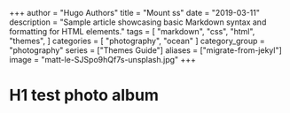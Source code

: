 +++
author = "Hugo Authors"
title = "Mount ss"
date = "2019-03-11"
description = "Sample article showcasing basic Markdown syntax and formatting for HTML elements."
tags = [
    "markdown",
    "css",
    "html",
    "themes",
]
categories = [
    "photography",
    "ocean"
]
category_group = "photography"
series = ["Themes Guide"]
aliases = ["migrate-from-jekyl"]
image = "matt-le-SJSpo9hQf7s-unsplash.jpg"
+++
# H1 test photo album